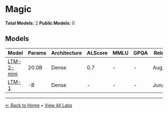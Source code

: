 # Magic

**Total Models:** 2
**Public Models:** 0

## Models

| Model | Params | Architecture | ALScore | MMLU | GPQA | Released | Status |
|-------|--------|--------------|---------|------|------|----------|--------|
| [LTM-2-mini](../models/magic/ltm-2-mini.md) | 20.0B | Dense | 0.7 | - | - | Aug/2024 | 🔴 |
| [LTM-1](../models/magic/ltm-1.md) | -B | Dense | - | - | - | Jun/2023 | 🔴 |

---

[← Back to Home](../README.md) • [View All Labs](../labs/)
